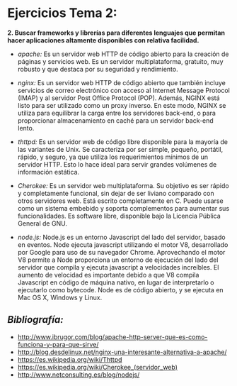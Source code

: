 **Ejercicios Tema 2:**
======================

**2. Buscar frameworks y librerías para diferentes lenguajes que permitan hacer aplicaciones altamente disponibles con relativa facilidad.**

- *apache:* Es un servidor web HTTP de código abierto para la creación de páginas y servicios web. Es un servidor multiplataforma, gratuito, muy robusto y que destaca por su seguridad y rendimiento.

- *nginx:* Es un servidor web HTTP de código abierto que también incluye servicios de correo electrónico con acceso al Internet Message Protocol (IMAP) y al servidor Post Office Protocol (POP). Además, NGINX está listo para ser utilizado como un proxy inverso. En este modo, NGINX se utiliza para equilibrar la carga entre los servidores back-end, o para proporcionar almacenamiento en caché para un servidor back-end lento.

- *thttpd:* Es un servidor web de código libre disponible para la mayoría de las variantes de Unix. Se caracteriza por ser simple, pequeño, portátil, rápido, y seguro, ya que utiliza los requerimientos mínimos de un servidor HTTP. Esto lo hace ideal para servir grandes volúmenes de información estática.

- *Cherokee:* Es un servidor web multiplataforma. Su objetivo es ser rápido y completamente funcional, sin dejar de ser liviano comparado con otros servidores web. Está escrito completamente en C. Puede usarse como un sistema embebido y soporta complementos para aumentar sus funcionalidades. Es software libre, disponible bajo la Licencia Pública General de GNU.

- *node.js:* Node.js es un entorno Javascript del lado del servidor, basado en eventos. Node ejecuta javascript utilizando el motor V8, desarrollado por Google para uso de su navegador Chrome. Aprovechando el motor V8 permite a Node proporciona un entorno de ejecución del lado del servidor que compila y ejecuta javascript a velocidades increíbles. El aumento de velocidad es importante debido a que V8 compila Javascript en código de máquina nativo, en lugar de interpretarlo o ejecutarlo como bytecode. Node es de código abierto, y se ejecuta en Mac OS X, Windows y Linux.


*Bibliografía:*
---------------

* http://www.ibrugor.com/blog/apache-http-server-que-es-como-funciona-y-para-que-sirve/
* http://blog.desdelinux.net/nginx-una-interesante-alternativa-a-apache/
* https://es.wikipedia.org/wiki/Thttpd
* https://es.wikipedia.org/wiki/Cherokee_(servidor_web)
* http://www.netconsulting.es/blog/nodejs/
